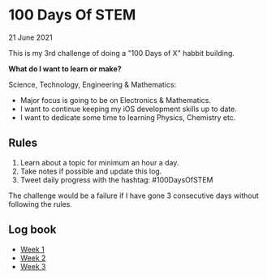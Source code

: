 # 100 Days Of STEM

21 June 2021

This is my 3rd challenge of doing a "100 Days of X" habbit building.

**What do I want to learn or make?**

Science, Technology, Engineering & Mathematics:

* Major focus is going to be on Electronics & Mathematics.
* I want to continue keeping my iOS development skills up to date.
* I want to dedicate some time to learning Physics, Chemistry etc.

## Rules

1. Learn about a topic for minimum an hour a day.
2. Take notes if possible and update this log.
3. Tweet daily progress with the hashtag: #100DaysOfSTEM

The challenge would be a failure if I have gone 3 consecutive days without following the rules.

## Log book

* [Week 1](Week1/Week1.md)
* [Week 2](Week2/Week2.md)
* [Week 3](Week3/Week3.md)
